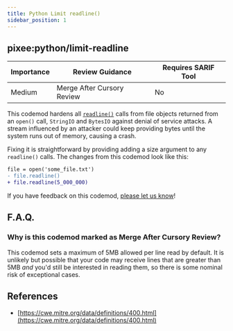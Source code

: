 ```yaml
---
title: Python Limit readline()
sidebar_position: 1
---
```


## pixee:python/limit-readline

| Importance | Review Guidance            | Requires SARIF Tool |
|------------|----------------------------|---------------------|
 | Medium     | Merge After Cursory Review | No                  |

This codemod hardens all [`readline()`](https://docs.python.org/3/library/io.html#io.IOBase.readline) calls from file objects returned from an `open()` call, `StringIO` and `BytesIO` against denial of service attacks. A stream influenced by an attacker could keep providing bytes until the system runs out of memory, causing a crash.

Fixing it is straightforward by providing adding a size argument to any `readline()` calls.
The changes from this codemod look like this:

```diff
file = open('some_file.txt')
- file.readline()
+ file.readline(5_000_000)
```

If you have feedback on this codemod, [please let us know](mailto:feedback@pixee.ai)!

## F.A.Q. 

### Why is this codemod marked as Merge After Cursory Review?

This codemod sets a maximum of 5MB allowed per line read by default. It is unlikely but possible that your code may receive lines that are greater than 5MB _and_ you'd still be interested in reading them, so there is some nominal risk of exceptional cases.

## References
* [https://cwe.mitre.org/data/definitions/400.html](https://cwe.mitre.org/data/definitions/400.html)
